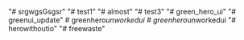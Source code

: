 
"# srgwgsGsgsr" 
"# test1" 
"# almost" 
"# test3" 
"# green_hero_ui" 
"# greenui_update" 
#   g r e e n h e r o _ u n w o r k e d u i  
 #   g r e e n h e r o _ u n w o r k e d u i  
 "# herowithoutio" 
"# freewaste" 

